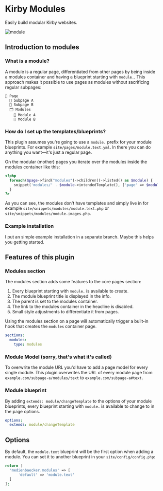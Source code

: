 # Kirby Modules

Easily build modular Kirby websites.

![module](https://user-images.githubusercontent.com/7975568/69164144-ba765480-0aef-11ea-8b4e-b586066c3cbf.gif)

## Introduction to modules

### What is a module?

A module is a regular page, differentiated from other pages by being inside a modules container and having a blueprint starting with `module.`.
This approach makes it possible to use pages as modules without sacrificing regular subpages:

```
📄 Page
  📄 Subpage A
  📄 Subpage B
  🗂 Modules
    📄 Module A
    📄 Module B
```

### How do I set up the templates/blueprints?

This plugin assumes you're going to use a `module.` prefix for your module blueprints. For example `site/pages/module.text.yml`. In there you can do anything you want—it's just a regular page.

On the modular (mother) pages you iterate over the modules inside the modules container like this:

```php
<?php
  foreach($page->find("modules")->children()->listed() as $module) {
    snippet('modules/' . $module->intendedTemplate(), ['page' => $module])
  } 
?>
```

As you can see, the modules don't have templates and simply live in for example `site/snippets/modules/module.text.php` or `site/snippets/modules/module.images.php`.

### Example installation

I put an simple example installation in a separate branch. Maybe this helps you getting started.

## Features of this plugin

### Modules section

The modules section adds some features to the core pages section: 

1. Every blueprint starting with `module.` is available to create.
2. The module blueprint title is displayed in the info.
3. The parent is set to the modules container.
4. The link to the modules container in the headline is disabled.
5. Small style adjustments to differentiate it from pages.

Using the modules section on a page will automatically trigger a built-in hook that creates the `modules` container page.

```yml
sections:
  modules:
    type: modules
```

### Module Model (sorry, that's what it's called)

To overwrite the module URL you'd have to add a page model for every single module.
This plugin overwrites the URL of every module page from `example.com/subpage-a/modules/text` to `example.com/subpage-a#text`.

### Module blueprint

By adding `extends: module/changeTemplate` to the options of your module blueprints, every blueprint starting with `module.` is available to change to in the page options.

```yml
options:
  extends: module/changeTemplate
```

## Options

By default, the `module.text` blueprint will be the first option when adding a module. You can set it to another blueprint in your `site/config/config.php`:

```php
return [
  'medienbaecker.modules' => [
      'default' => 'module.text'
  ]
];
```
